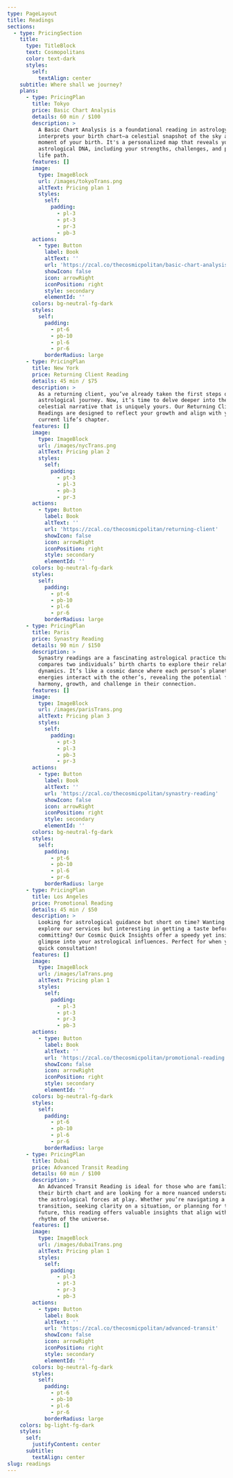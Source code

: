 ```yaml
---
type: PageLayout
title: Readings
sections:
  - type: PricingSection
    title:
      type: TitleBlock
      text: Cosmopolitans
      color: text-dark
      styles:
        self:
          textAlign: center
    subtitle: Where shall we journey?
    plans:
      - type: PricingPlan
        title: Tokyo
        price: Basic Chart Analysis
        details: 60 min / $100
        description: >
          A Basic Chart Analysis is a foundational reading in astrology that
          interprets your birth chart—a celestial snapshot of the sky at the
          moment of your birth. It's a personalized map that reveals your unique
          astrological DNA, including your strengths, challenges, and potential
          life path.
        features: []
        image:
          type: ImageBlock
          url: /images/tokyoTrans.png
          altText: Pricing plan 1
          styles:
            self:
              padding:
                - pl-3
                - pt-3
                - pr-3
                - pb-3
        actions:
          - type: Button
            label: Book
            altText: ''
            url: 'https://zcal.co/thecosmicpolitan/basic-chart-analysis'
            showIcon: false
            icon: arrowRight
            iconPosition: right
            style: secondary
            elementId: ''
        colors: bg-neutral-fg-dark
        styles:
          self:
            padding:
              - pt-6
              - pb-10
              - pl-6
              - pr-6
            borderRadius: large
      - type: PricingPlan
        title: New York
        price: Returning Client Reading
        details: 45 min / $75
        description: >
          As a returning client, you’ve already taken the first steps on your
          astrological journey. Now, it’s time to delve deeper into the
          celestial narrative that is uniquely yours. Our Returning Client
          Readings are designed to reflect your growth and align with your
          current life’s chapter.
        features: []
        image:
          type: ImageBlock
          url: /images/nycTrans.png
          altText: Pricing plan 2
          styles:
            self:
              padding:
                - pt-3
                - pl-3
                - pb-3
                - pr-3
        actions:
          - type: Button
            label: Book
            altText: ''
            url: 'https://zcal.co/thecosmicpolitan/returning-client'
            showIcon: false
            icon: arrowRight
            iconPosition: right
            style: secondary
            elementId: ''
        colors: bg-neutral-fg-dark
        styles:
          self:
            padding:
              - pt-6
              - pb-10
              - pl-6
              - pr-6
            borderRadius: large
      - type: PricingPlan
        title: Paris
        price: Synastry Reading
        details: 90 min / $150
        description: >
          Synastry readings are a fascinating astrological practice that
          compares two individuals’ birth charts to explore their relational
          dynamics. It’s like a cosmic dance where each person’s planetary
          energies interact with the other’s, revealing the potential for
          harmony, growth, and challenge in their connection.
        features: []
        image:
          type: ImageBlock
          url: /images/parisTrans.png
          altText: Pricing plan 3
          styles:
            self:
              padding:
                - pt-3
                - pl-3
                - pb-3
                - pr-3
        actions:
          - type: Button
            label: Book
            altText: ''
            url: 'https://zcal.co/thecosmicpolitan/synastry-reading'
            showIcon: false
            icon: arrowRight
            iconPosition: right
            style: secondary
            elementId: ''
        colors: bg-neutral-fg-dark
        styles:
          self:
            padding:
              - pt-6
              - pb-10
              - pl-6
              - pr-6
            borderRadius: large
      - type: PricingPlan
        title: Los Angeles
        price: Promotional Reading
        details: 45 min / $50
        description: >
          Looking for astrological guidance but short on time? Wanting to
          explore our services but interesting in getting a taste before
          committing? Our Cosmic Quick Insights offer a speedy yet insightful
          glimpse into your astrological influences. Perfect for when you need a
          quick consultation!
        features: []
        image:
          type: ImageBlock
          url: /images/laTrans.png
          altText: Pricing plan 1
          styles:
            self:
              padding:
                - pl-3
                - pt-3
                - pr-3
                - pb-3
        actions:
          - type: Button
            label: Book
            altText: ''
            url: 'https://zcal.co/thecosmicpolitan/promotional-reading'
            showIcon: false
            icon: arrowRight
            iconPosition: right
            style: secondary
            elementId: ''
        colors: bg-neutral-fg-dark
        styles:
          self:
            padding:
              - pt-6
              - pb-10
              - pl-6
              - pr-6
            borderRadius: large
      - type: PricingPlan
        title: Dubai
        price: Advanced Transit Reading
        details: 60 min / $100
        description: >
          An Advanced Transit Reading is ideal for those who are familiar with
          their birth chart and are looking for a more nuanced understanding of
          the astrological forces at play. Whether you’re navigating a
          transition, seeking clarity on a situation, or planning for the
          future, this reading offers valuable insights that align with the
          rhythm of the universe. 
        features: []
        image:
          type: ImageBlock
          url: /images/dubaiTrans.png
          altText: Pricing plan 1
          styles:
            self:
              padding:
                - pl-3
                - pt-3
                - pr-3
                - pb-3
        actions:
          - type: Button
            label: Book
            altText: ''
            url: 'https://zcal.co/thecosmicpolitan/advanced-transit'
            showIcon: false
            icon: arrowRight
            iconPosition: right
            style: secondary
            elementId: ''
        colors: bg-neutral-fg-dark
        styles:
          self:
            padding:
              - pt-6
              - pb-10
              - pl-6
              - pr-6
            borderRadius: large
    colors: bg-light-fg-dark
    styles:
      self:
        justifyContent: center
      subtitle:
        textAlign: center
slug: readings
---
```

